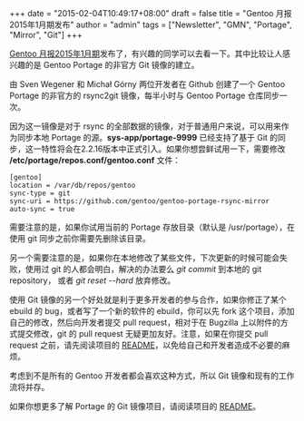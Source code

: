 +++
date = "2015-02-04T10:49:17+08:00"
draft = false
title = "Gentoo 月报2015年1月期发布"
author = "admin"
tags = ["Newsletter", "GMN", "Portage", "Mirror", "Git"]
+++

[Gentoo 月报2015年1月期](http://blogs.gentoo.org/news/2015/02/03/gentoo-monthly-newsletter-january-2015/)发布了，有兴趣的同学可以去看一下。其中比较让人感兴趣的是 Gentoo Portage 的非官方 Git 镜像的建立。
<!--more-->

由 Sven Wegener 和 Michał Górny 两位开发者在 Github 创建了一个 Gentoo Portage 的非官方的 rsync2git 镜像，每半小时与 Gentoo Portage 仓库同步一次。

因为这一镜像是对于 rsync 的全部数据的镜像，对于普通用户来说，可以用来作为同步本地 Portage 的源。**sys-app/portage-9999** 已经支持了基于 Git 的同步，这一特性将会在2.2.16版本中正式引入。如果你想尝鲜试用一下，需要修改 **/etc/portage/repos.conf/gentoo.conf** 文件：

```
[gentoo]
location = /var/db/repos/gentoo
sync-type = git
sync-uri = https://github.com/gentoo/gentoo-portage-rsync-mirror
auto-sync = true
```

需要注意的是，如果你试用当前的 Portage 存放目录（默认是 /usr/portage），在使用 git 同步之前你需要先删除该目录。

另一个需要注意的是，如果你在本地修改了某些文件，下次更新的时候可能会失败，使用过 git 的人都会明白，解决的办法要么 *git commit* 到本地的 git repository， 或者 *git reset --hard* 放弃修改。

使用 Git 镜像的另一个好处就是利于更多开发者的参与合作，如果你修正了某个 ebuild 的 bug，或者写了一个新的软件的 ebuild，你可以先 fork 这个项目，添加自己的修改，然后向开发者提交 pull request，相对于在 Bugzilla 上以附件的方式提交修改，git 的 pull request 无疑更加友好。注意，如果在你提交 pull request 之前，请先阅读项目的 [README](https://github.com/gentoo/gentoo-portage-rsync-mirror#README)，以免给自己和开发者造成不必要的麻烦。

考虑到不是所有的 Gentoo 开发者都会喜欢这种方式，所以 Git 镜像和现有的工作流将并存。

如果你想更多了解 Portage 的 Git 镜像项目，请阅读项目的 [README](https://github.com/gentoo/gentoo-portage-rsync-mirror#README)。 



